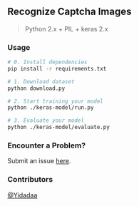 ## Recognize Captcha Images
> Python 2.x + PIL + keras 2.x

### Usage
```bash
# 0. Install dependencies
pip install -r requirements.txt

# 1. Download dataset
python download.py

# 2. Start training your model
python ./keras-model/run.py

# 3. Evaluate your model
python ./keras-model/evaluate.py
```

### Encounter a Problem?
Submit an issue [here](https://github.com/Yidadaa/Captcha-Deep-Learning/issues).

### Contributors
[@Yidadaa](https://github.com/Yidadaa)
